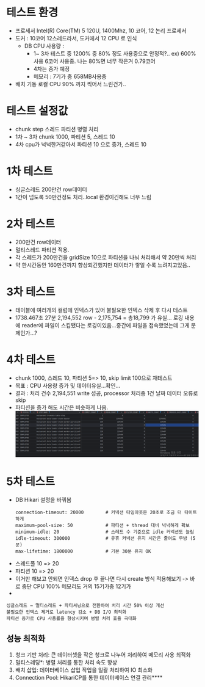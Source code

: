 # 테스트 환경
- 프로세서	Intel(R) Core(TM) 5 120U, 1400Mhz, 10 코어, 12 논리 프로세서
- 도커 : 10코어 12스레드라서, 도커에서 12 CPU 로 인식
    - DB CPU 사용량 :
        - 1~ 3차 테스트 중 1200% 중 80% 정도 사용중으로 안정적?..
          ex) 600% 사용 6코어 사용중. 나는 80%면 너무 작은거 0.79코어
        - 4차는 증가 예정
        - 메모리 : 7기가 중 658MB사용중
- 배치 기동 로컬 CPU 90% 까지 찍어서 느린건가..

# 테스트 설정값
- chunk step 스레드 파티션 병렬 처리
- 1차 ~ 3차 chunk 1000, 파티션 5, 스레드 10
- 4차 cpu가 넉넉한거같아서 파티션 10 으로 증가, 스레드 10

# 1차 테스트
- 싱글스레드 200만건 row데이터
- 1간이 넘도록 50만건정도 처리..local 환경이긴해도 너무 느림


# 2차 테스트
- 200만건 row데이터
- 멀티스레드 파티션 적용.
- 각 스레드가 200만건을 gridSize 10으로 파티션을 나눠 처리해서 약 20만씩 처리
- 약 한시간동안 160만건까지  향상되긴했지만 데이터가 쌓일 수록 느려지고있음..


# 3차 테스트
- 테이블에 여러개의 컬럼에 인덱스가 있어 불필요한 인덱스 삭제 후 다시 테스트
- 1738.467초 27분
  2,194,552 row - 2,175,754 = 총18,799 가 유실... 로깅 내용에 reader에 파일이 스킵됐다는 로깅이있음...중간에 파일을 접속했었는데 그게 문제인가...?

# 4차 테스트
- chunk 1000, 스레드 10, 파티션 5=> 10, skip limit 100으로 재테스트
- 목표 : CPU 사용량 증가 및 데이터유실...확인...
- 결과 : 처리 건수 2,194,551 write 성공, processor 처리중 1건 날짜 데이터 오류로 skip
- 파티션을 증가 해도 시간은 비슷하게 나옴.
  ![4테스트](./img/test4-step.png)

# 5차 테스트
- DB Hikari 설정을 바꿔봄
  ```
  connection-timeout: 20000        # 커넥션 타임아웃은 20초로 조금 더 타이트하게
  maximum-pool-size: 50            # 파티션 + thread 대비 넉넉하게 확보
  minimum-idle: 20                 # 스레드 수 기준으로 idle 커넥션도 늘림
  idle-timeout: 300000             # 유휴 커넥션 유지 시간은 줄여도 무방 (5분)
  max-lifetime: 1800000            # 기본 30분 유지 OK
  ```
- 스레드풀 10 => 20
- 파티션 10 => 20
- 이거만 해보고 안되면 인덱스 drop 후 끝나면 다시 create 방식 적용해보기 -> 바로 중단 CPU 100% 메모리도 거의 15기가중 12기가
-

```최종 정리
싱글스레드 → 멀티스레드 + 파티셔닝으로 전환하여 처리 시간 50% 이상 개선
불필요한 인덱스 제거로 latency 감소 + DB I/O 최적화
파티션 증가로 CPU 사용률을 향상시키며 병렬 처리 효율 극대화
```

## 성능 최적화
1. 청크 기반 처리: 큰 데이터셋을 작은 청크로 나누어 처리하여 메모리 사용 최적화
2. 멀티스레딩*: 병렬 처리를 통한 처리 속도 향상
3. 배치 삽입: 데이터베이스 삽입 작업을 일괄 처리하여 IO 최소화
4. Connection Pool: HikariCP를 통한 데이터베이스 연결 관리****
